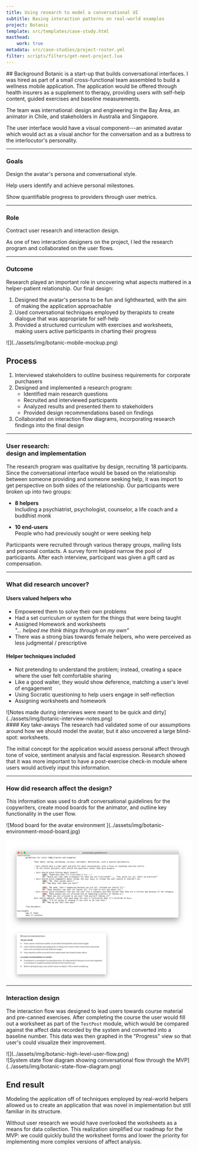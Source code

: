 ```yaml
---
title: Using research to model a conversational UI
subtitle: Basing interaction patterns on real-world examples 
project: Botanic
template: src/templates/case-study.html
masthead:
    work: true
metadata: src/case-studies/project-roster.yml
filter: scripts/filters/get-next-project.lua
---
```


<section class="grid indenter:3/5 flip-top:kid border-top:3px border-accent:cyan">
## Background
Botanic is a start-up that builds conversational interfaces. I was hired as part of a small cross-functional team assembled to build a wellness mobile application. The application would be offered through health insurers as a supplement to therapy, providing users with self-help content, guided exercises and baseline measurements.

The team was international: design and engineering in the Bay Area, an animator in Chile, and stakeholders in Australia and Singapore.

The user interface would have a visual component---an animated avatar which would act as a visual anchor for the conversation and as a buttress to the interlocutor's personality. 

---

### Goals
Design the avatar's persona and conversational style.

Help users identify and achieve personal milestones.

Show quantifiable progress to providers through user metrics.

---

### Role
Contract user research and interaction design.

As one  of two interaction designers on the project, I led the research program and collaborated on the user flows.

---

### Outcome
Research played an important role in uncovering what aspects mattered in a helper-patient relationship. Our final design:

1. Designed the avatar's persona to be fun and lighthearted, with the aim of making the application approachable
2. Used conversational techniques employed by therapists to create dialogue that was appropriate for self-help
3. Provided a structured curriculum with exercises and worksheets, making users active participants in charting their progress

<div class="cinch-up:70% one-third" data-tab="0">
![](../assets/img/botanic-mobile-mockup.png)
</div>

</section>

<section class="grid indenter:3/5 flip-top:kid border-top:3px border-accent:magenta">

## Process
1. Interviewed stakeholders to outline business requirements for corporate purchasers
2. Designed and implemented a research program:
   * Identified main research questions
   * Recruited and interviewed participants
   * Analyzed results and presented them to stakeholders
   * Provided design recommendations based on findings
3. Collaborated on interaction flow diagrams, incorporating research findings into the final design

--- 

### User research:</br>design and implementation
The research program was qualitative by design, recruiting 18 participants. Since the conversational interface would be based on the relationship between someone providing and someone seeking help, it was import to get perspective on both sides of the relationship. Our participants were broken up into two groups:

- **8 helpers**\
Including a psychiatrist, psychologist, counselor, a life coach and a buddhist monk

- **10 end-users**\
People who had previously sought or were seeking help

Participants were recruited through various therapy groups, mailing lists and personal contacts. A survey form helped narrow the pool of participants. After each interview, participant was given a gift card as compensation.

---

### What did research uncover?

#### Users valued helpers who
- Empowered them to solve their own problems 
- Had a  set curriculum or system for the things that were being taught
- Assigned Homework and worksheets\
_"... helped me think things through on my own"_
- There was a strong bias towards female helpers, who were perceived as less judgmental / prescriptive


#### Helper techniques included
- Not pretending to understand the problem; instead, creating a space where the user felt comfortable sharing
- Like a good waiter, they would show deference, matching a user's level of engagement
- Using Socratic questioning to help users engage in self-reflection
- Assigning worksheets and homework


<div class="subgrid side-by-side">
<div class="padding-stack:size2">
![Notes made during interviews were meant to be quick and dirty](../assets/img/botanic-interview-notes.png)
</div>
<div class="null">
#### Key take-aways
The research had validated some of our assumptions around how we should model the avatar, but it also uncovered a large blind-spot: worksheets.

The initial concept for the application would assess personal affect through tone of voice, sentiment analysis and facial expression. Research showed that it was more important to have a post-exercise check-in module where users would actively input this information.
</div>
</div>

---
### How did research affect the design?

This information was used to draft conversational guidelines for the copywriters, create mood boards for the animator, and outline key functionality in the user flow.

<div class="two-thirds padding-stack" data-tab="1">
![Mood board for the avatar environment ](../assets/img/botanic-environment-mood-board.jpg)

![Excerpts from the conversation guidelines and design recommendations](../assets/img/botanic-guidelines-and-recommendations.png)
</div>

---


### Interaction design
The interaction flow was designed to lead users towards course material and pre-canned exercises. After completing the course the user would fill out a worksheet as part of the `TestPost` module, which would be compared against the affect data recorded by the system and converted into a baseline number. This data was then graphed in the "Progress" view so that user's could visualize their improvement.

<div class="bkg:grey pano img-height:unset">
![](../assets/img/botanic-high-level-user-flow.png)
<div class="padding-stack">
![System state flow diagram showing conversational flow through the MVP](../assets/img/botanic-state-flow-diagram.png)
</div>
</div>

</section>

<section class="grid indenter:3/5 flip-top:kid border-top:3px border-accent:yellow">


## End result
Modeling the application off of techniques employed by real-world helpers allowed us to create an application that was novel in implementation but still familiar in its structure.

Without user research we would have overlooked the worksheets as a means for data collection. This realization simplified our roadmap for the MVP: we could quickly build the worksheet forms and lower the priority for implementing more complex versions of affect analysis.
